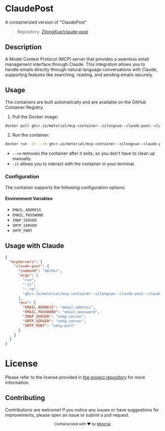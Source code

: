 
# ClaudePost

A containerized version of "ClaudePost"

> Repository: [ZilongXue/claude-post](https://github.com/ZilongXue/claude-post)

## Description

A Model Context Protocol (MCP) server that provides a seamless email management interface through Claude. This integration allows you to handle emails directly through natural language conversations with Claude, supporting features like searching, reading, and sending emails securely.


## Usage

The containers are built automatically and are available on the GitHub Container Registry.

1. Pull the Docker image:

```bash
docker pull ghcr.io/metorial/mcp-container--zilongxue--claude-post--claude-post
```

2. Run the container:

```bash
docker run -it --rm ghcr.io/metorial/mcp-container--zilongxue--claude-post--claude-post 
```

- `--rm` removes the container after it exits, so you don't have to clean up manually.
- `-it` allows you to interact with the container in your terminal.


### Configuration

The container supports the following configuration options:




#### Environment Variables

- `EMAIL_ADDRESS`
- `EMAIL_PASSWORD`
- `IMAP_SERVER`
- `SMTP_SERVER`
- `SMTP_PORT`




## Usage with Claude

```json
{
  "mcpServers": {
    "claude-post": {
      "command": "docker",
      "args": [
        "run",
        "-it",
        "--rm",
        "ghcr.io/metorial/mcp-container--zilongxue--claude-post--claude-post"
      ],
      "env": {
        "EMAIL_ADDRESS": "email-address",
        "EMAIL_PASSWORD": "email-password",
        "IMAP_SERVER": "imap-server",
        "SMTP_SERVER": "smtp-server",
        "SMTP_PORT": "smtp-port"
      }
    }
  }
}
```

# License

Please refer to the license provided in [the project repository](https://github.com/ZilongXue/claude-post) for more information.

## Contributing

Contributions are welcome! If you notice any issues or have suggestions for improvements, please open an issue or submit a pull request.

<div align="center">
  <sub>Containerized with ❤️ by <a href="https://metorial.com">Metorial</a></sub>
</div>
  